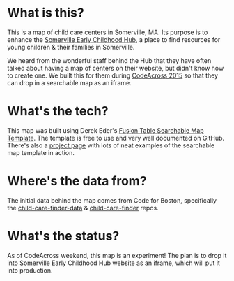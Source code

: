 # What is this? 
This is a map of child care centers in Somerville, MA. Its purpose is to enhance the [Somerville Early Childhood Hub](http://somervillehub.org/), a place to find resources for young children & their families in Somerville. 

We heard from the wonderful staff behind the Hub that they have often talked about having a map of centers on their website, but didn't know how to create one. We built this for them during [CodeAcross 2015](http://www.meetup.com/Code-for-Boston/events/219132652/) so that they can drop in a searchable map as an iframe.

# What's the tech? 
This map was built using Derek Eder's [Fusion Table Searchable Map Template](https://github.com/derekeder/FusionTable-Map-Template). The template is free to use and very well documented on GitHub. There's also a [project page](http://derekeder.com/searchable_map_template/) with lots of neat examples of the searchable map template in action.

# Where's the data from?
The initial data behind the map comes from Code for Boston, specifically the [child-care-finder-data](https://github.com/codeforboston/child-care-finder-data) & [child-care-finder](https://github.com/codeforboston/child-care-finder) repos. 

# What's the status?
As of CodeAcross weekend, this map is an experiment! The plan is to drop it into Somerville Early Childhood Hub website as an iframe, which will put it into production. 